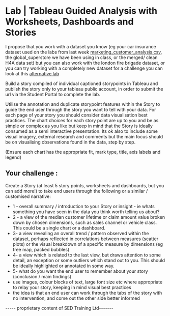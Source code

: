 # Lab | Tableau Guided Analysis with Worksheets, Dashboards and Stories

I propose that you work with a dataset you know (eg your car insurance dataset used on the labs from last week [marketing_customer_analysis.csv](marketing_customer_analysis.csv), the global_superstore we have been using in class, or the merged/ clean H4A data set) but you can also work with the london fire brigade dataset, or you can try working with a completely new dataset for a challenge you can look at this [alternative lab](https://github.com/student-IH-labs-and-stuff/BCNDATA1021/blob/main/Labs/Tableau/Tableau_Guided_Stories.md)

Build a story compiled of individual captioned storypoints in Tableau and publish the story only to your tableau public account, in order to submit the url via the Student Portal to complete the lab. 

Utilise the annotation and duplicate storypoint features within the Story to guide the end user through the story you want to tell with your data.  For each page of your story you should consider data visualisation best practices. 
The chart choices for each story point are up to you and be as simple or complex as you like but keep in mind that the Story is ideally consumed as a semi interactive presentation. Its ok also to include some visual imagery, external research and comments but the main focus should be on visualising observations found in the data, step by step. 

(Ensure each chart has the appropriate fit, mark type, title, axis labels and legend) 


## Your challenge : 

Create a Story (at least 5 story points, worksheets and dashboards, but you can add more!) to take end users through the following or a similar / customised narrative: 

* 1 - overall summary / introduction to your Story or insight - ie whats something you have seen in the data you think worth telling us about?
* 2 - a view of the median customer lifetime or claim amount value broken down by chosen dimensions, such as sales channel or vehicle class. This could be a single chart or a dashboard. 
* 3-  a view revealing an overall trend / pattern observed within the dataset, perhaps reflected in correlations between measures (scatter plots) or the visual breakdown of a specific measure by dimensions (eg tree map, packed bubbles) 
* 4- a view which is related to the last view, but draws attention to some detail, an exception or some outliers which stand out to you. This should be ideally highlighted or annotated in some way. 
* 5- what do you want the end user to remember about your story (conclusion / main findings)
* use images, colour blocks of text, large font size etc where appropriate to relay your story, keeping in mind visual best practices
* the idea is that an end user can work through the tabs of the story with no intervention, and come out the other side better informed



----- proprietary content of SED Training Ltd-------
